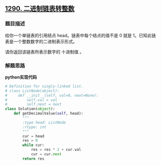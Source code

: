 ## [1290. 二进制链表转整数](https://leetcode.cn/problems/convert-binary-number-in-a-linked-list-to-integer/)

### 题目描述
给你一个单链表的引用结点 head。链表中每个结点的值不是 0 就是 1。已知此链表是一个整数数字的二进制表示形式。

请你返回该链表所表示数字的 十进制值 。



### 解题思路

**python实现代码**
```python
# Definition for singly-linked list.
# class ListNode(object):
#     def __init__(self, val=0, next=None):
#         self.val = val
#         self.next = next
class Solution(object):
    def getDecimalValue(self, head):
        """
        :type head: ListNode
        :rtype: int
        """
        cur = head
        res = 0
        while cur:
            res = res * 2 + cur.val
            cur = cur.next
        return res
```

